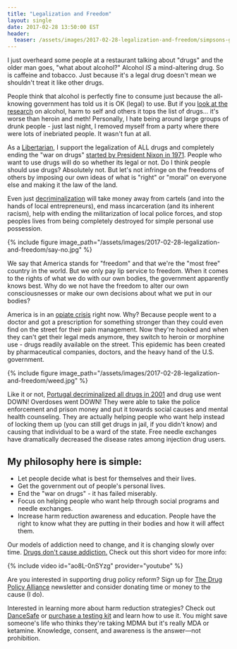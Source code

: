 ```yaml
---
title: "Legalization and Freedom"
layout: single
date: 2017-02-28 13:50:00 EST
header:
  teaser: /assets/images/2017-02-28-legalization-and-freedom/simpsons-getting-high.jpg
---
```


I just overheard some people at a restaurant talking about "drugs" and the older man goes, "what about alcohol?" Alcohol *IS* a mind-altering drug. So is caffeine and tobacco. Just because it's a legal drug doesn't mean we shouldn't treat it like other drugs.

People think that alcohol is perfectly fine to consume just because the all-knowing government has told us it is OK (legal) to use. But if you [look at the research](http://www.economist.com/blogs/dailychart/2010/11/drugs_cause_most_harm) on alcohol, harm to self and others it tops the list of drugs... it's worse than heroin and meth! Personally, I hate being around large groups of drunk people - just last night, I removed myself from a party where there were lots of inebriated people. It wasn't fun at all.

As a [Libertarian](http://www.ontheissues.org/Celeb/Libertarian_Party_Drugs.htm), I support the legalization of ALL drugs and completely ending the "war on drugs" [started by President Nixon in 1971](https://web.stanford.edu/class/e297c/poverty_prejudice/paradox/htele.html). People who want to use drugs will do so whether its legal or not. Do I think people should use drugs? Absolutely not. But let's not infringe on the freedoms of others by imposing our own ideas of what is "right" or "moral" on everyone else and making it the law of the land.

Even just [decriminalization](http://norml.org/aboutmarijuana/item/marijuana-decriminalization-its-impact-on-use-2) will take money away from cartels (and into the hands of local entrepreneurs), end mass incarceration (and its inherent racism), help with ending the militarization of local police forces, and stop peoples lives from being completely destroyed for simple personal use possession.

{% include figure image_path="/assets/images/2017-02-28-legalization-and-freedom/say-no.jpg" %}

We say that America stands for "freedom" and that we're the "most free" country in the world. But we only pay lip service to freedom. When it comes to the rights of what we do with our own bodies, the government apparently knows best. Why do we not have the freedom to alter our own consciousnesses or make our own decisions about what we put in our bodies?

America is in an [opiate crisis](https://www.hhs.gov/opioids/about-the-epidemic/) right now. Why? Because people went to a doctor and got a prescription for something stronger than they could even find on the street for their pain management. Now they're hooked and when they can't get their legal meds anymore, they switch to heroin or morphine use - drugs readily available on the street. This epidemic has been created by pharmaceutical companies, doctors, and the heavy hand of the U.S. government.

{% include figure image_path="/assets/images/2017-02-28-legalization-and-freedom/weed.jpg" %}

Like it or not, [Portugal decriminalized all drugs in 2001](http://www.independent.co.uk/news/world/europe/portugal-decriminalised-drugs-14-years-ago-and-now-hardly-anyone-dies-from-overdosing-10301780.html) and drug use went DOWN! Overdoses went DOWN! They were able to take the police enforcement and prison money and put it towards social causes and mental health counseling. They are actually helping people who want help instead of locking them up (you can still get drugs in jail, if you didn't know) and causing that individual to be a ward of the state. Free needle exchanges have dramatically decreased the disease rates among injection drug users.

## My philosophy here is simple:

 - Let people decide what is best for themselves and their lives.
 - Get the government out of people's personal lives.
 - End the "war on drugs" - it has failed miserably.
 - Focus on helping people who want help through social programs and needle exchanges.
 - Increase harm reduction awareness and education. People have the right to know what they are putting in their bodies and how it will affect them.

Our models of addiction need to change, and it is changing slowly over time. [Drugs don't cause addiction.](http://theunboundedspirit.com/drugs-dont-cause-addiction-this-short-animated-video-will-change-your-view-on-drugs-forever/) Check out this short video for more info:

{% include video id="ao8L-0nSYzg" provider="youtube" %}

Are you interested in supporting drug policy reform? Sign up for [The Drug Policy Alliance](http://www.drugpolicy.org/) newsletter and consider donating time or money to the cause (I do).

Interested in learning more about harm reduction strategies? Check out [DanceSafe](https://dancesafe.org/) or [purchase a testing kit](https://www.amazon.com/Identify-Diagnostics-Panel-Adulterants-ID-CP12-BUP-ADULT/dp/B01IV1Q0S0/ref=as_li_ss_tl?ie=UTF8&qid=1488312145&sr=8-19&keywords=drug+test+kit&th=1&linkCode=ll1&tag=marktravelsth-20&linkId=1a644b21c09dc7de3fbeec1c44c30ec1) and learn how to use it. You might save someone's life who thinks they're taking MDMA but it's really MDA or ketamine. Knowledge, consent, and awareness is the answer&mdash;not prohibition.
